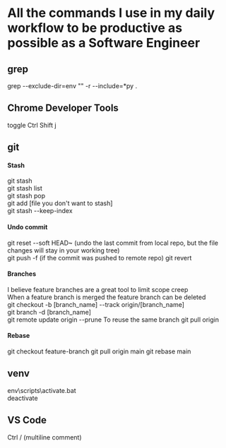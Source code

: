 # All the commands I use in my daily workflow to be productive as possible as a Software Engineer
## grep
grep --exclude-dir=env "" -r --include=\*py .
## Chrome Developer Tools
toggle Ctrl Shift j
## git
#### Stash
git stash\
git stash list\
git stash pop\
git add [file you don't want to stash]\
git stash --keep-index
#### Undo commit
git reset --soft HEAD~ (undo the last commit from local repo, but the file changes will stay in your working tree)\
git push -f (if the commit was pushed to remote repo)
git revert <commit-hash>
#### Branches
I believe feature branches are a great tool to limit scope creep\
When a feature branch is merged the feature branch can be deleted\
git checkout -b [branch_name] --track origin/[branch_name]\
git branch -d [branch_name]\
git remote update origin --prune
To reuse the same branch
git pull origin <branch-you-want-to-track>
#### Rebase
git checkout feature-branch
git pull origin main
git rebase main
## venv
env\scripts\activate.bat\
deactivate
## VS Code
Ctrl / (multiline comment)

